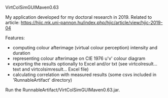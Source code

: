 VirtColSimGUIMaven0.63

My application developed for my doctoral research in 2019.
Related to article: https://hjic.mk.uni-pannon.hu/index.php/hjic/article/view/hjic-2019-04

Features:
- computing colour afterimage (virtual colour perception) intensity and duration
- representing colour afterimage on CIE 1976 u'v' colour diagram
- exporting the results optionally to Excel and/or txt (see virtcolresult... text and virtcolsimresult... Excel file)
- calculating correlation with measured results (some csvs included in 'RunnableArtifact' directory)

Run the RunnableArtifact/VirtColSimGUIMaven0.63.jar.

